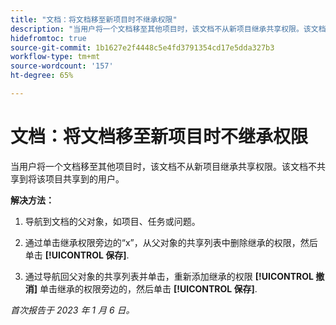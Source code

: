 ```yaml
---
title: "文档：将文档移至新项目时不继承权限"
description: "当用户将一个文档移至其他项目时，该文档不从新项目继承共享权限。该文档不共享到将该项目共享到的用户。"
hidefromtoc: true
source-git-commit: 1b1627e2f4448c5e4fd3791354cd17e5dda327b3
workflow-type: tm+mt
source-wordcount: '157'
ht-degree: 65%

---
```



# 文档：将文档移至新项目时不继承权限

<!-- This Known Issue is on the TOC for both Workfront and Workfront Proof-->

当用户将一个文档移至其他项目时，该文档不从新项目继承共享权限。该文档不共享到将该项目共享到的用户。

**解决方法：**

1. 导航到文档的父对象，如项目、任务或问题。

1. 通过单击继承权限旁边的“x”，从父对象的共享列表中删除继承的权限，然后单击 **[!UICONTROL 保存]**.

1. 通过导航回父对象的共享列表并单击，重新添加继承的权限 **[!UICONTROL 撤消]** 单击继承的权限旁边的，然后单击 **[!UICONTROL 保存]**.

_首次报告于 2023 年 1 月 6 日。_


